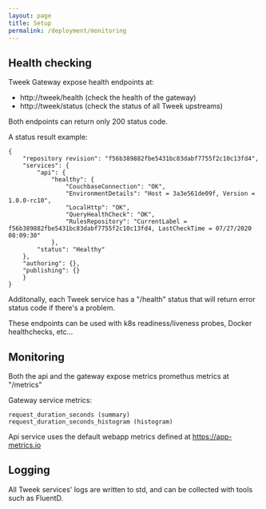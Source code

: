 ```yaml
---
layout: page
title: Setup
permalink: /deployment/monitoring
---
```


## Health checking

Tweek Gateway expose health endpoints at:

- http://tweek/health (check the health of the gateway)
- http://tweek/status (check the status of all Tweek upstreams)

Both endpoints can return only 200 status code.

A status result example:

```
{
    "repository revision": "f56b389882fbe5431bc83dabf7755f2c10c13fd4",
    "services": {
        "api": {
            "healthy": {
                "CouchbaseConnection": "OK",
                "EnvironmentDetails": "Host = 3a3e561de09f, Version = 1.0.0-rc10",
                "LocalHttp": "OK",
                "QueryHealthCheck": "OK",
                "RulesRepository": "CurrentLabel = f56b389882fbe5431bc83dabf7755f2c10c13fd4, LastCheckTime = 07/27/2020 08:09:30"
            },
        "status": "Healthy"
    },
    "authoring": {},
    "publishing": {}
    }
}
```

Additonally, each Tweek service has a "/health" status that will return error status code if there's a problem.

These endpoints can be used with k8s readiness/liveness probes, Docker healthchecks, etc...

## Monitoring

Both the api and the gateway expose metrics promethus metrics at "/metrics"

Gateway service metrics:

```
request_duration_seconds (summary)
request_duration_seconds_histogram (histogram)
```

Api service uses the default webapp metrics defined at https://app-metrics.io

## Logging

All Tweek services' logs are written to std, and can be collected with tools such as FluentD.

